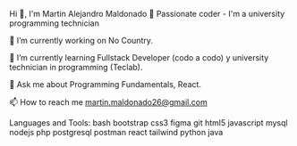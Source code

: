 Hi 👋, I'm Martin Alejandro Maldonado
💙 Passionate coder - I'm a university programming technician

🔭 I’m currently working on No Country.

🌱 I’m currently learning Fullstack Developer (codo a codo) y university technician in programming (Teclab).

💬 Ask me about Programming Fundamentals, React.

📫 How to reach me martin.maldonado26@gmail.com

Languages and Tools:
bash bootstrap css3 figma git html5 javascript mysql nodejs php postgresql postman react tailwind python java
